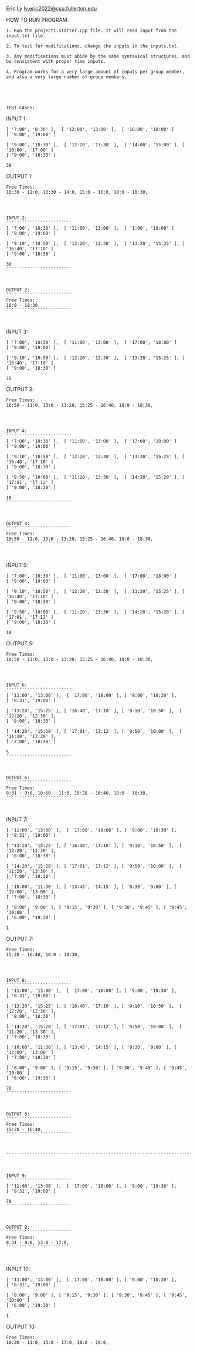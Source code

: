 Eric Ly
ly.eric2022@csu.fullerton.edu





HOW TO RUN PROGRAM:
``````````````````````````````````````````````````````````````````````````````````````````````````````````````````````````````````````````````````````
1. Run the project1.starter.cpp file. It will read input from the input.txt file. 

2. To test for modifications, change the inputs in the inputs.txt.

3. Any modifications must abide by the same syntaxical structures, and be consistent with proper time inputs.

4. Program works for a very large amount of inputs per group member, and also a very large number of group members.





TEST CASES:
``````````````````````````````````````````````````````````````````````````````````````````````````````````````````````````````````````````````````````



INPUT 1: 
`````````````````````````
[ '7:00', '8:30' ],  [ '12:00', '13:00' ],  [ '16:00', '18:00' ]
[ '9:00', '19:00' ]

[ '9:00', '10:30' ],  [ '12:20', '13:30' ],  [ '14:00', '15:00' ], [ '16:00', '17:00' ]
[ '9:00', '18:30' ]

30
`````````````````````````



OUTPUT 1:
`````````````````````````
Free Times:
10:30 - 12:0, 13:30 - 14:0, 15:0 - 16:0, 18:0 - 18:30,
`````````````````````````



``````````````````````````````````````````````````````````````````````````````````````````````````````````````````````````````````````````````````````



INPUT 2: 
`````````````````````````
[ '7:00', '10:30' ],  [ '11:00', '13:00' ],  [ '1:00', '18:00' ]
[ '9:00', '19:00' ]

[ '9:10', '10:50' ],  [ '12:20', '12:30' ],  [ '13:20', '15:25' ], [ '16:40', '17:10' ]
[ '9:00', '18:30' ]

30
`````````````````````````



OUTPUT 2:
`````````````````````````
Free Times: 
18:0 - 18:30,
`````````````````````````



``````````````````````````````````````````````````````````````````````````````````````````````````````````````````````````````````````````````````````



INPUT 3: 
`````````````````````````
[ '7:00', '10:30' ],  [ '11:00', '13:00' ],  [ '17:00', '18:00' ]
[ '9:00', '19:00' ]

[ '9:10', '10:50' ],  [ '12:20', '12:30' ],  [ '13:20', '15:25' ], [ '16:40', '17:10' ]
[ '9:00', '18:30' ]

15
`````````````````````````



OUTPUT 3:
`````````````````````````
Free Times: 
10:50 - 11:0, 13:0 - 13:20, 15:25 - 16:40, 18:0 - 18:30,
`````````````````````````



``````````````````````````````````````````````````````````````````````````````````````````````````````````````````````````````````````````````````````



INPUT 4: 
`````````````````````````
[ '7:00', '10:30' ],  [ '11:00', '13:00' ],  [ '17:00', '18:00' ]
[ '9:00', '19:00' ]

[ '9:10', '10:50' ],  [ '12:20', '12:30' ],  [ '13:20', '15:25' ], [ '16:40', '17:10' ]
[ '9:00', '18:30' ]

[ '9:50', '10:00' ],  [ '11:20', '13:30' ],  [ '14:20', '15:28' ], [ '17:01', '17:12' ]
[ '9:00', '18:30' ]

10
`````````````````````````



OUTPUT 4:
`````````````````````````
Free Times: 
10:50 - 11:0, 13:0 - 13:20, 15:25 - 16:40, 18:0 - 18:30,
`````````````````````````



``````````````````````````````````````````````````````````````````````````````````````````````````````````````````````````````````````````````````````



INPUT 5: 
`````````````````````````
[ '7:00', '10:30' ],  [ '11:00', '13:00' ],  [ '17:00', '18:00' ]
[ '9:00', '19:00' ]

[ '9:10', '10:50' ],  [ '12:20', '12:30' ],  [ '13:20', '15:25' ], [ '16:40', '17:10' ]
[ '9:00', '18:30' ]

[ '9:50', '10:00' ],  [ '11:20', '13:30' ],  [ '14:20', '15:28' ], [ '17:01', '17:12' ]
[ '9:00', '18:30' ]

10
`````````````````````````



OUTPUT 5:
`````````````````````````
Free Times: 
10:50 - 11:0, 13:0 - 13:20, 15:25 - 16:40, 18:0 - 18:30,
`````````````````````````



``````````````````````````````````````````````````````````````````````````````````````````````````````````````````````````````````````````````````````



INPUT 6: 
`````````````````````````
[ '11:00', '13:00' ],  [ '17:00', '18:00' ], [ '9:00', '10:30' ],  
[ '8:31', '19:00' ]

[ '13:20', '15:25' ], [ '16:40', '17:10' ], [ '9:10', '10:50' ],  [ '12:20', '12:30' ],  
[ '8:00', '18:30' ]

[ '14:20', '15:28' ], [ '17:01', '17:12' ], [ '9:50', '10:00' ],  [ '11:20', '13:30' ],  
[ '7:00', '18:30' ]

5
`````````````````````````



OUTPUT 6:
`````````````````````````
Free Times: 
8:31 - 9:0, 10:50 - 11:0, 15:28 - 16:40, 18:0 - 18:30,
`````````````````````````



``````````````````````````````````````````````````````````````````````````````````````````````````````````````````````````````````````````````````````



INPUT 7: 
`````````````````````````
[ '11:00', '13:00' ],  [ '17:00', '18:00' ], [ '9:00', '10:30' ],  
[ '8:31', '19:00' ]

[ '13:20', '15:25' ], [ '16:40', '17:10' ], [ '9:10', '10:50' ],  [ '12:20', '12:30' ],  
[ '8:00', '18:30' ]

[ '14:20', '15:28' ], [ '17:01', '17:12' ], [ '9:50', '10:00' ],  [ '11:20', '13:30' ],  
[ '7:00', '18:30' ]

[ '10:00', '11:30' ], [ '13:45', '14:15' ], [ '8:30', '9:00' ], [ '12:00', '13:00' ]
[ '7:00', '18:30' ]

[ '8:00', '9:00' ], [ '9:15', '9:30' ], [ '9:30', '9:45' ], [ '9:45', '10:00' ]
[ '6:00', '19:30' ]

1
`````````````````````````



OUTPUT 7:
`````````````````````````
Free Times: 
15:28 - 16:40, 18:0 - 18:30,
`````````````````````````



``````````````````````````````````````````````````````````````````````````````````````````````````````````````````````````````````````````````````````



INPUT 8: 
`````````````````````````
[ '11:00', '13:00' ],  [ '17:00', '18:00' ], [ '9:00', '10:30' ],  
[ '8:31', '19:00' ]

[ '13:20', '15:25' ], [ '16:40', '17:10' ], [ '9:10', '10:50' ],  [ '12:20', '12:30' ],  
[ '8:00', '18:30' ]

[ '14:20', '15:28' ], [ '17:01', '17:12' ], [ '9:50', '10:00' ],  [ '11:20', '13:30' ],  
[ '7:00', '18:30' ]

[ '10:00', '11:30' ], [ '13:45', '14:15' ], [ '8:30', '9:00' ], [ '12:00', '13:00' ]
[ '7:00', '18:30' ]

[ '8:00', '9:00' ], [ '9:15', '9:30' ], [ '9:30', '9:45' ], [ '9:45', '10:00' ]
[ '6:00', '19:30' ]

70
`````````````````````````



OUTPUT 8:
`````````````````````````
Free Times:
15:28 - 16:40,
`````````````````````````



``````````````````````````````````````````````````````````````````````````````````````````````````````````````````````````````````````````````````````\



INPUT 9: 
`````````````````````````
[ '11:00', '13:00' ],  [ '17:00', '18:00' ], [ '9:00', '10:30' ],  
[ '8:31', '19:00' ]

70
`````````````````````````



OUTPUT 9:
`````````````````````````
Free Times: 
8:31 - 9:0, 13:0 - 17:0,
`````````````````````````



``````````````````````````````````````````````````````````````````````````````````````````````````````````````````````````````````````````````````````



INPUT 10: 
`````````````````````````
[ '11:00', '13:00' ],  [ '17:00', '18:00' ], [ '9:00', '10:30' ],  
[ '8:31', '19:00' ]

[ '8:00', '9:00' ], [ '9:15', '9:30' ], [ '9:30', '9:45' ], [ '9:45', '10:00' ]
[ '6:00', '19:30' ]

1
`````````````````````````



OUTPUT 10:
`````````````````````````
Free Times: 
10:30 - 11:0, 13:0 - 17:0, 18:0 - 19:0,
`````````````````````````



``````````````````````````````````````````````````````````````````````````````````````````````````````````````````````````````````````````````````````